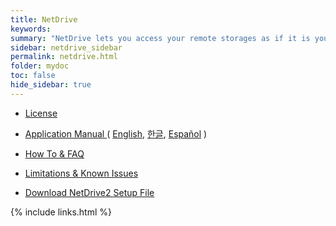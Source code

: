 ```yaml
---
title: NetDrive
keywords:
summary: "NetDrive lets you access your remote storages as if it is your local storage."
sidebar: netdrive_sidebar
permalink: netdrive.html
folder: mydoc
toc: false
hide_sidebar: true
---
```


- [ License ](2-11-license)

- [ Application Manual ](application_manual) ( [English](application_manual), [한글](application_manual_kr), [Español](application_manual_es) )

- [ How To & FAQ ](https://support.bdrive.com/c/how-to-faq/netdrive-howto)

- [ Limitations & Known Issues ](limitations)

- [ Download NetDrive2 Setup File ](netdrive2)

{% include links.html %}
